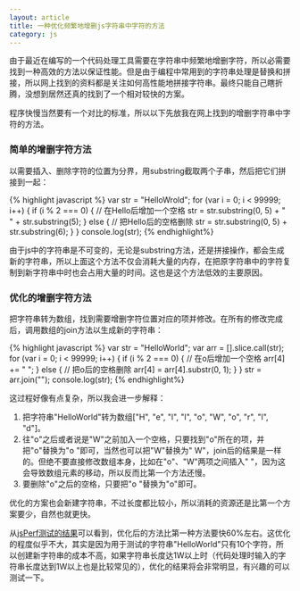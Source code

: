 ```yaml
---
layout: article
title: 一种优化频繁地增删js字符串中字符的方法
category: js
---
```


由于最近在编写的一个代码处理工具需要在字符串中频繁地增删字符，所以必需要找到一种高效的方法以保证性能。但是由于编程中常用到的字符串处理是替换和拼接，所以网上找到的资料都是关注如何高性能地拼接字符串。最终只能自己瞎折腾，没想到居然还真的找到了一个相对较快的方案。

程序快慢当然要有一个对比的标准，所以以下先放我在网上找到的增删字符串中字符的方法。

### 简单的增删字符方法

以需要插入、删除字符的位置为分界，用substring截取两个子串，然后把它们拼接到一起：

{% highlight javascript %}
var str = "HelloWrold";
for (var i = 0; i < 99999; i++) {
  if (i % 2 === 0) {
    // 在Hello后增加一个空格
    str = str.substring(0, 5) + " " + str.substring(5);
  } else {
    // 把Hello后的空格删除
    str = str.substring(0, 5) + str.substring(6);
  }
}
console.log(str);
{% endhighlight%}

由于js中的字符串是不可变的，无论是substring方法，还是拼接操作，都会生成新的字符串，所以上面这个方法不仅会消耗大量的内存，在把原字符串中的字符复制到新字符串中时也会占用大量的时间。这也是这个方法低效的主要原因。

### 优化的增删字符方法

把字符串转为数组，找到需要增删字符位置对应的项并修改。在所有的修改完成后，调用数组的join方法以生成新的字符串：

{% highlight javascript %}
var str = "HelloWorld";
var arr = [].slice.call(str);
for (var i = 0; i < 99999; i++) {
  if (i % 2 === 0) {
    // 在o后增加一个空格
    arr[4] += " ";
  } else {
    // 把o后的空格删除
    arr[4] = arr[4].substr(0, 1);
  }
}
str = arr.join("");
console.log(str);
{% endhighlight%}

这过程好像有点复杂，所以我会进一步解释：

1. 把字符串"HelloWorld"转为数组["H", "e", "l", "l", "o", "W", "o", "r", "l", "d"]。
2. 往"o"之后或者说是"W"之前加入一个空格，只要找到"o"所在的项，并把"o"替换为"o "即可，当然也可以把"W"替换为" W"，join后的结果是一样的。但绝不要直接修改数组本身，比如在"o"、"W"两项之间插入" "，因为这会导致数组元素的移动，所以反而比第一个方法还慢。
3. 要删除"o"之后的空格，只要把"o "替换为"o"即可。

优化的方案也会新建字符串，不过长度都比较小，所以消耗的资源还是比第一个方案要少，自然也就更快。

从[jsPerf测试的结果](http://jsperf.com/the-fastest-way-to-edit-string)可以看到，优化后的方法比第一种方法要快60%左右。这优化的程度似乎不大，其实是因为用于测试的字符串"HelloWorld"只有10个字符，所以创建新字符串的成本不高，如果字符串长度达1W以上时（代码处理时输入的字符串长度达到1W以上也是比较常见的），优化的结果将会非常明显，有兴趣的可以测试一下。
